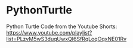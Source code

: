 # PythonTurtle

Python Turtle Code from the Youtube Shorts: 
https://www.youtube.com/playlist?list=PLzvM5wS3duqUwxQI6SfRqLoqOqxNE01Rv
